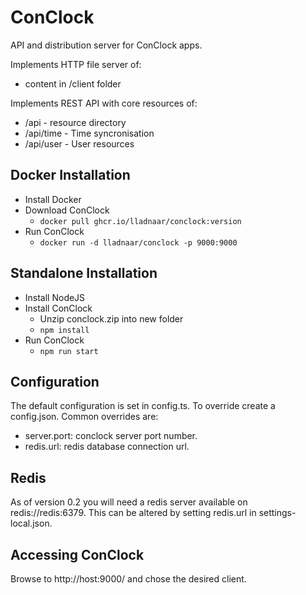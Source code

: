 # ConClock

API and distribution server for ConClock apps.

Implements HTTP file server of:
* content in /client folder

Implements REST API with core resources of:
* /api - resource directory
* /api/time - Time syncronisation
* /api/user - User resources

## Docker Installation

* Install Docker
* Download ConClock
  * `docker pull ghcr.io/lladnaar/conclock:version`
* Run ConClock
  * `docker run -d lladnaar/conclock -p 9000:9000`

## Standalone Installation

* Install NodeJS
* Install ConClock
  * Unzip conclock.zip into new folder
  * `npm install`
* Run ConClock
  * `npm run start`

## Configuration

The default configuration is set in config.ts. To override create a config.json. Common overrides are:

* server.port: conclock server port number.
* redis.url: redis database connection url.

## Redis

As of version 0.2 you will need a redis server available on redis://redis:6379. This can be altered by setting redis.url in settings-local.json.

## Accessing ConClock

Browse to http://host:9000/ and chose the desired client.
